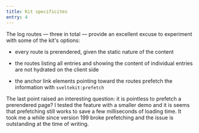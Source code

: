 ```yaml
---
title: Kit specificites
entry: 4
---
```


The log routes — three in total — provide an excellent excuse to experiment with some of the kit's options:

- every route is prerendered, given the static nature of the content

- the routes listing all entries and showing the content of individual entries are not hydrated on the client side

- the anchor link elements pointing toward the routes prefetch the information with `sveltekit:prefetch`

The last point raised an interesting question: it is pointless to prefetch a prerendered page? I tested the feature with a smaller demo and it is seems that prefetching still works to save a few milliseconds of loading time. It took me a while since version 199 broke prefetching and the issue is outstanding at the time of writing.
